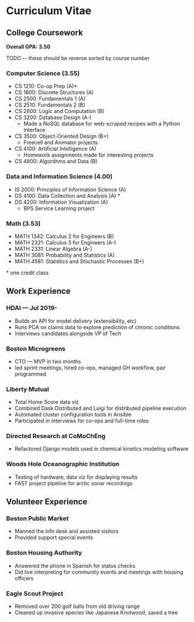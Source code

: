 # Curriculum Vitae

## College Coursework
**Overall GPA: 3.50**

TODO -- these should be reverse sorted by course number
### Computer Science (3.55)
   - CS 1210: Co-op Prep (A)*
   - CS 1800: Discrete Structures (A)
   - CS 2500: Fundamentals 1 (A)
   - CS 2510: Fundamentals 2 (B)
   - CS 2800: Logic and Computation (B)
   - CS 3200: Database Design (A-)
     * Made a NoSQL database for web-scraped recipes with a Python interface
   - CS 3500: Object-Oriented Design (B+)
     * Freecell and Animator projects
   - CS 4100: Artificial Intelligence (A)
     * Homework assignments made for interesting projects
   - CS 4800: Algorithms and Data (B)
   
### Data and Information Science (4.00)
   - IS 2000: Principles of Information Science (A)
   - DS 4100: Data Collection and Analysis (A)
     * 
   - DS 4200: Information Visualization (A)
     * BPS Service Learning project
   
### Math (3.53)
   - MATH 1342: Calculus 2 for Engineers (B)
   - MATH 2321: Calculus 3 for Engineers (A-)
   - MATH 2331: Linear Algebra (A-)
   - MATH 3081: Probability and Statistics (A)
   - MATH 4581: Statistics and Stochastic Processes (B+)

\* one credit class

## Work Experience
### HDAI — Jul 2019-
   - Builds an API for model delivery (extensibility, etc)
   - Runs PCA on claims data to explore prediction of chronic conditions
   - Interviews candidates alongside VP of Tech

### Boston Microgreens
   - CTO — MVP in two months
   - led sprint meetings, hired co-ops, managed GH workflow, pair programmed

### Liberty Mutual
   - Total Home Score data viz
   - Combined Dask Distributed and Luigi for distributed pipeline execution
   - Automated cluster configuration tools in Ansible
   - Participated in interviews for co-ops and full-time roles

### Directed Research at CoMoChEng
   - Refactored Django models used in chemical kinetics modeling software

### Woods Hole Oceanographic Institution
   - Testing of hardware, data viz for displaying results
   - FAST project pipeline for arctic sonar recordings

## Volunteer Experience
### Boston Public Market
   - Manned the info desk and assisted visitors
   - Provided support special events

### Boston Housing Authority
   - Answered the phone in Spanish for status checks
   - Did live interpreting for community events and meetings with housing officers

### Eagle Scout Project
   - Removed over 200 golf balls from old driving range
   - Cleaned up invasive species like Japanese Knotwood, saved a tree
